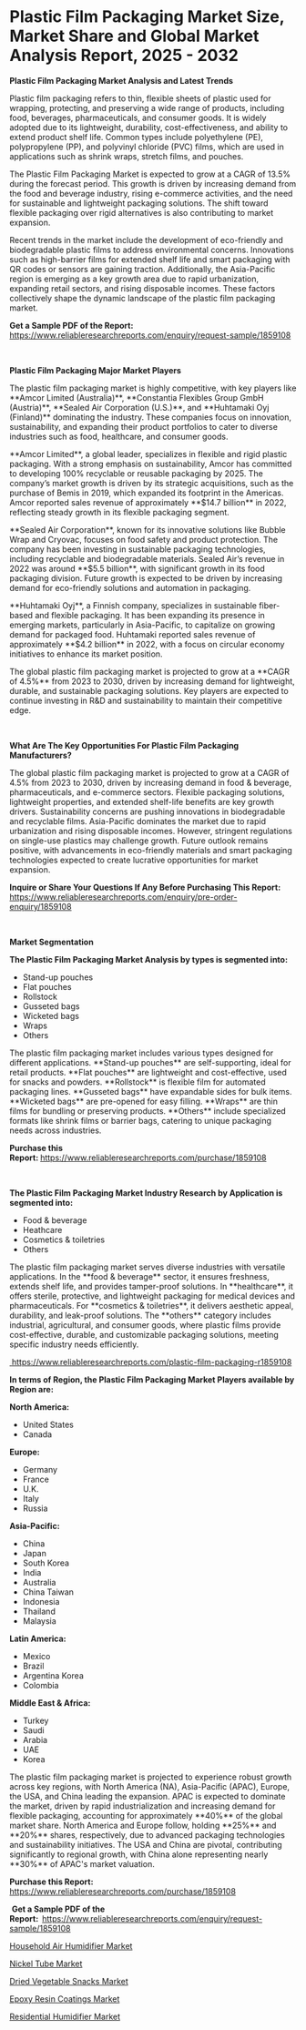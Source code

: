 <p><h1>Plastic Film Packaging Market Size, Market Share and Global Market Analysis Report, 2025 - 2032</h1></p><p><strong>Plastic Film Packaging Market Analysis and Latest Trends</strong></p>
<p><p>Plastic film packaging refers to thin, flexible sheets of plastic used for wrapping, protecting, and preserving a wide range of products, including food, beverages, pharmaceuticals, and consumer goods. It is widely adopted due to its lightweight, durability, cost-effectiveness, and ability to extend product shelf life. Common types include polyethylene (PE), polypropylene (PP), and polyvinyl chloride (PVC) films, which are used in applications such as shrink wraps, stretch films, and pouches.</p><p>The Plastic Film Packaging Market is expected to grow at a CAGR of 13.5% during the forecast period. This growth is driven by increasing demand from the food and beverage industry, rising e-commerce activities, and the need for sustainable and lightweight packaging solutions. The shift toward flexible packaging over rigid alternatives is also contributing to market expansion.</p><p>Recent trends in the market include the development of eco-friendly and biodegradable plastic films to address environmental concerns. Innovations such as high-barrier films for extended shelf life and smart packaging with QR codes or sensors are gaining traction. Additionally, the Asia-Pacific region is emerging as a key growth area due to rapid urbanization, expanding retail sectors, and rising disposable incomes. These factors collectively shape the dynamic landscape of the plastic film packaging market.</p></p>
<p><strong>Get a Sample PDF of the Report:&nbsp;</strong> <a href="https://www.reliableresearchreports.com/enquiry/request-sample/1859108?utm_campaign=28&utm_medium=2&utm_source=Github&utm_content=ia&utm_term=24012025&utm_id=plastic-film-packaging">https://www.reliableresearchreports.com/enquiry/request-sample/1859108</a></p>
<p>&nbsp;</p>
<p><strong>Plastic Film Packaging Major Market Players</strong></p>
<p><p>The plastic film packaging market is highly competitive, with key players like **Amcor Limited (Australia)**, **Constantia Flexibles Group GmbH (Austria)**, **Sealed Air Corporation (U.S.)**, and **Huhtamaki Oyj (Finland)** dominating the industry. These companies focus on innovation, sustainability, and expanding their product portfolios to cater to diverse industries such as food, healthcare, and consumer goods.</p><p>**Amcor Limited**, a global leader, specializes in flexible and rigid plastic packaging. With a strong emphasis on sustainability, Amcor has committed to developing 100% recyclable or reusable packaging by 2025. The company’s market growth is driven by its strategic acquisitions, such as the purchase of Bemis in 2019, which expanded its footprint in the Americas. Amcor reported sales revenue of approximately **$14.7 billion** in 2022, reflecting steady growth in its flexible packaging segment.</p><p>**Sealed Air Corporation**, known for its innovative solutions like Bubble Wrap and Cryovac, focuses on food safety and product protection. The company has been investing in sustainable packaging technologies, including recyclable and biodegradable materials. Sealed Air’s revenue in 2022 was around **$5.5 billion**, with significant growth in its food packaging division. Future growth is expected to be driven by increasing demand for eco-friendly solutions and automation in packaging.</p><p>**Huhtamaki Oyj**, a Finnish company, specializes in sustainable fiber-based and flexible packaging. It has been expanding its presence in emerging markets, particularly in Asia-Pacific, to capitalize on growing demand for packaged food. Huhtamaki reported sales revenue of approximately **$4.2 billion** in 2022, with a focus on circular economy initiatives to enhance its market position.</p><p>The global plastic film packaging market is projected to grow at a **CAGR of 4.5%** from 2023 to 2030, driven by increasing demand for lightweight, durable, and sustainable packaging solutions. Key players are expected to continue investing in R&D and sustainability to maintain their competitive edge.</p></p>
<p>&nbsp;</p>
<p><strong>What Are The Key Opportunities For Plastic Film Packaging Manufacturers?</strong></p>
<p><p>The global plastic film packaging market is projected to grow at a CAGR of 4.5% from 2023 to 2030, driven by increasing demand in food & beverage, pharmaceuticals, and e-commerce sectors. Flexible packaging solutions, lightweight properties, and extended shelf-life benefits are key growth drivers. Sustainability concerns are pushing innovations in biodegradable and recyclable films. Asia-Pacific dominates the market due to rapid urbanization and rising disposable incomes. However, stringent regulations on single-use plastics may challenge growth. Future outlook remains positive, with advancements in eco-friendly materials and smart packaging technologies expected to create lucrative opportunities for market expansion.</p></p>
<p><strong>Inquire or Share Your Questions If Any Before Purchasing This Report:</strong> <a href="https://www.reliableresearchreports.com/enquiry/pre-order-enquiry/1859108?utm_campaign=28&utm_medium=2&utm_source=Github&utm_content=ia&utm_term=24012025&utm_id=plastic-film-packaging">https://www.reliableresearchreports.com/enquiry/pre-order-enquiry/1859108</a></p>
<p>&nbsp;</p>
<p><strong>Market Segmentation</strong></p>
<p><strong>The Plastic Film Packaging Market Analysis by types is segmented into:</strong></p>
<p><ul><li>Stand-up pouches</li><li>Flat pouches</li><li>Rollstock</li><li>Gusseted bags</li><li>Wicketed bags</li><li>Wraps</li><li>Others</li></ul></p>
<p><p>The plastic film packaging market includes various types designed for different applications. **Stand-up pouches** are self-supporting, ideal for retail products. **Flat pouches** are lightweight and cost-effective, used for snacks and powders. **Rollstock** is flexible film for automated packaging lines. **Gusseted bags** have expandable sides for bulk items. **Wicketed bags** are pre-opened for easy filling. **Wraps** are thin films for bundling or preserving products. **Others** include specialized formats like shrink films or barrier bags, catering to unique packaging needs across industries.</p></p>
<p><strong>Purchase this Report:&nbsp;</strong><a href="https://www.reliableresearchreports.com/purchase/1859108?utm_campaign=28&utm_medium=2&utm_source=Github&utm_content=ia&utm_term=24012025&utm_id=plastic-film-packaging">https://www.reliableresearchreports.com/purchase/1859108</a></p>
<p>&nbsp;</p>
<p><strong>The Plastic Film Packaging Market Industry Research by Application is segmented into:</strong></p>
<p><ul><li>Food & beverage</li><li>Heathcare</li><li>Cosmetics & toiletries</li><li>Others</li></ul></p>
<p><p>The plastic film packaging market serves diverse industries with versatile applications. In the **food & beverage** sector, it ensures freshness, extends shelf life, and provides tamper-proof solutions. In **healthcare**, it offers sterile, protective, and lightweight packaging for medical devices and pharmaceuticals. For **cosmetics & toiletries**, it delivers aesthetic appeal, durability, and leak-proof solutions. The **others** category includes industrial, agricultural, and consumer goods, where plastic films provide cost-effective, durable, and customizable packaging solutions, meeting specific industry needs efficiently.</p></p>
<p><a href="https://www.reliableresearchreports.com/plastic-film-packaging-r1859108?utm_campaign=28&utm_medium=2&utm_source=Github&utm_content=ia&utm_term=24012025&utm_id=plastic-film-packaging">&nbsp;https://www.reliableresearchreports.com/plastic-film-packaging-r1859108</a></p>
<p><strong>In terms of Region, the Plastic Film Packaging Market Players available by Region are:</strong></p>
<p>
    <p> <strong> North America: </strong>
        <ul>
            <li>United States</li>
            <li>Canada</li>
        </ul>
        </p> 
    <p> <strong> Europe: </strong>
        <ul>
            <li>Germany</li>
            <li>France</li>
            <li>U.K.</li>
            <li>Italy</li>
            <li>Russia</li>
        </ul>
        </p> 
    <p> <strong> Asia-Pacific: </strong>
        <ul>
            <li>China</li>
            <li>Japan</li>
            <li>South Korea</li>
            <li>India</li>
            <li>Australia</li>
            <li>China Taiwan</li>
            <li>Indonesia</li>
            <li>Thailand</li>
            <li>Malaysia</li>
        </ul>
        </p> 
    <p> <strong> Latin America: </strong>
        <ul>
            <li>Mexico</li>
            <li>Brazil</li>
            <li>Argentina Korea</li>
            <li>Colombia</li>
        </ul>
        </p> 
    <p> <strong> Middle East & Africa: </strong>
        <ul>
            <li>Turkey</li>
            <li>Saudi</li>
            <li>Arabia</li>
            <li>UAE</li>
            <li>Korea</li>
        </ul>
    </p>
    </p>
<p><p>The plastic film packaging market is projected to experience robust growth across key regions, with North America (NA), Asia-Pacific (APAC), Europe, the USA, and China leading the expansion. APAC is expected to dominate the market, driven by rapid industrialization and increasing demand for flexible packaging, accounting for approximately **40%** of the global market share. North America and Europe follow, holding **25%** and **20%** shares, respectively, due to advanced packaging technologies and sustainability initiatives. The USA and China are pivotal, contributing significantly to regional growth, with China alone representing nearly **30%** of APAC's market valuation.</p></p>
<p><strong>Purchase this Report: </strong><a href="https://www.reliableresearchreports.com/purchase/1859108?utm_campaign=28&utm_medium=2&utm_source=Github&utm_content=ia&utm_term=24012025&utm_id=plastic-film-packaging">https://www.reliableresearchreports.com/purchase/1859108</a></p>
<p>&nbsp;<strong>Get a Sample PDF of the Report:&nbsp;&nbsp;</strong><a href="https://www.reliableresearchreports.com/enquiry/request-sample/1859108?utm_campaign=28&utm_medium=2&utm_source=Github&utm_content=ia&utm_term=24012025&utm_id=plastic-film-packaging">https://www.reliableresearchreports.com/enquiry/request-sample/1859108</a></p>
<p><strong></strong></p>
<p><p><a href="https://www.linkedin.com/pulse/projected-revenue-market-growth-household-air-humidifier-tjrcc?utm_campaign=28&utm_medium=2&utm_source=Github&utm_content=ia&utm_term=24012025&utm_id=plastic-film-packaging">Household Air Humidifier Market</a></p><p><a href="https://github.com/rileymgdorcas/Market-Research-Report-List-1/blob/main/nickel-tube-market.md?utm_campaign=28&utm_medium=2&utm_source=Github&utm_content=ia&utm_term=24012025&utm_id=plastic-film-packaging">Nickel Tube Market</a></p><p><a href="https://www.linkedin.com/pulse/dried-vegetable-snacks-market-demand-revenue-insights-edxnf?utm_campaign=28&utm_medium=2&utm_source=Github&utm_content=ia&utm_term=24012025&utm_id=plastic-film-packaging">Dried Vegetable Snacks Market</a></p><p><a href="https://github.com/LilianFaulkner65/Market-Research-Report-List-1/blob/main/epoxy-resin-coatings-market.md?utm_campaign=28&utm_medium=2&utm_source=Github&utm_content=ia&utm_term=24012025&utm_id=plastic-film-packaging">Epoxy Resin Coatings Market</a></p><p><a href="https://www.linkedin.com/pulse/detailed-residential-humidifier-market-study-65-cagr-growth-lh5we?utm_campaign=28&utm_medium=2&utm_source=Github&utm_content=ia&utm_term=24012025&utm_id=plastic-film-packaging">Residential Humidifier Market</a></p></p>